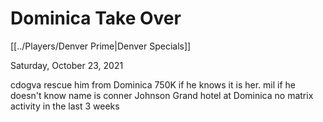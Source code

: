 # Dominica Take Over
[[../Players/Denver Prime|Denver Specials]]

Saturday, October 23, 2021

cdogva
rescue him from Dominica
750K if he knows it is her.
mil if he doesn't know
name is conner Johnson
Grand hotel at Dominica
no matrix activity in the last 3 weeks
